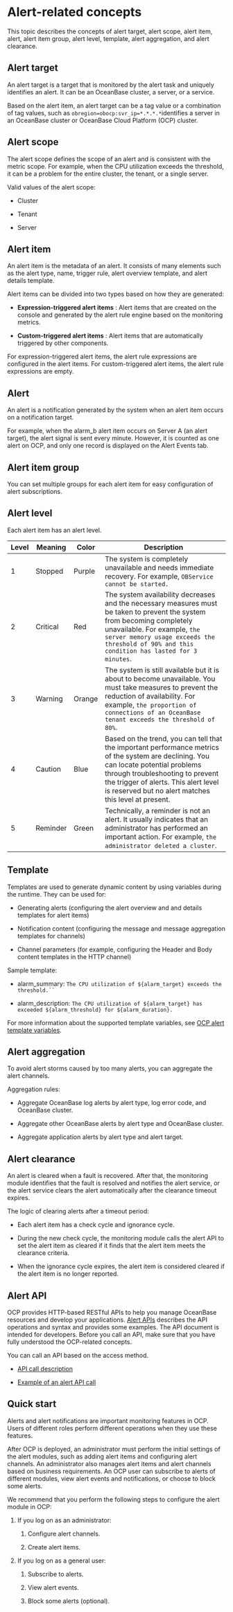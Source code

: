 Alert-related concepts
===========================================

This topic describes the concepts of alert target, alert scope, alert item, alert, alert item group, alert level, template, alert aggregation, and alert clearance.

Alert target
---------------------------------

An alert target is a target that is monitored by the alert task and uniquely identifies an alert. It can be an OceanBase cluster, a server, or a service.

Based on the alert item, an alert target can be a tag value or a combination of tag values, such as `obregion=obocp:svr_ip=*.*.*.*`identifies a server in an OceanBase cluster or OceanBase Cloud Platform (OCP) cluster.

Alert scope
--------------------------------

The alert scope defines the scope of an alert and is consistent with the metric scope. For example, when the CPU utilization exceeds the threshold, it can be a problem for the entire cluster, the tenant, or a single server.

Valid values of the alert scope:

* Cluster

* Tenant

* Server

Alert item
-------------------------------

An alert item is the metadata of an alert. It consists of many elements such as the alert type, name, trigger rule, alert overview template, and alert details template.

Alert items can be divided into two types based on how they are generated:

* **Expression-triggered alert items** : Alert items that are created on the console and generated by the alert rule engine based on the monitoring metrics.

* **Custom-triggered alert items** : Alert items that are automatically triggered by other components.

For expression-triggered alert items, the alert rule expressions are configured in the alert items. For custom-triggered alert items, the alert rule expressions are empty.

Alert
--------------------------

An alert is a notification generated by the system when an alert item occurs on a notification target.

For example, when the alarm_b alert item occurs on Server A (an alert target), the alert signal is sent every minute. However, it is counted as one alert on OCP, and only one record is displayed on the Alert Events tab.

Alert item group
-------------------------------------

You can set multiple groups for each alert item for easy configuration of alert subscriptions.

Alert level
--------------------------------

Each alert item has an alert level.

| **Level** | **Meaning** | **Color** |                                                                                                                              **Description**                                                                                                                              |
|-----------|-------------|-----------|---------------------------------------------------------------------------------------------------------------------------------------------------------------------------------------------------------------------------------------------------------------------------|
| 1         | Stopped     | Purple    | The system is completely unavailable and needs immediate recovery. For example,  `OBService cannot be started.`                                                                                                                                           |
| 2         | Critical    | Red       | The system availability decreases and the necessary measures must be taken to prevent the system from becoming completely unavailable. For example,  `the server memory usage exceeds the threshold of 90% and this condition has lasted for 3 minutes`.  |
| 3         | Warning     | Orange    | The system is still available but it is about to become unavailable. You must take measures to prevent the reduction of availability. For example,  `the proportion of connections of an OceanBase tenant exceeds the threshold of 80%`.                  |
| 4         | Caution     | Blue      | Based on the trend, you can tell that the important performance metrics of the system are declining. You can locate potential problems through troubleshooting to prevent the trigger of alerts. This alert level is reserved but no alert matches this level at present. |
| 5         | Reminder    | Green     | Technically, a reminder is not an alert. It usually indicates that an administrator has performed an important action. For example,  `the administrator deleted a cluster`.                                                                               |

Template
-----------------------------

Templates are used to generate dynamic content by using variables during the runtime. They can be used for:

* Generating alerts (configuring the alert overview and and details templates for alert items)

* Notification content (configuring the message and message aggregation templates for channels)

* Channel parameters (for example, configuring the Header and Body content templates in the HTTP channel)

Sample template:

* alarm_summary: `The CPU utilization of ${alarm_target} exceeds the threshold.`` `

* alarm_description: `The CPU utilization of ${alarm_target} has exceeded ${alarm_threshold} for ${alarm_duration}.`

For more information about the supported template variables, see [OCP alert template variables](../1300.appendix-2/500.ocp-alert-template-variables.md).

Alert aggregation
--------------------------------------

To avoid alert storms caused by too many alerts, you can aggregate the alert channels.

Aggregation rules:

* Aggregate OceanBase log alerts by alert type, log error code, and OceanBase cluster.

* Aggregate other OceanBase alerts by alert type and OceanBase cluster.

* Aggregate application alerts by alert type and alert target.

Alert clearance
------------------------------------

An alert is cleared when a fault is recovered. After that, the monitoring module identifies that the fault is resolved and notifies the alert service, or the alert service clears the alert automatically after the clearance timeout expires.

The logic of clearing alerts after a timeout period:

* Each alert item has a check cycle and ignorance cycle.

* During the new check cycle, the monitoring module calls the alert API to set the alert item as cleared if it finds that the alert item meets the clearance criteria.

* When the ignorance cycle expires, the alert item is considered cleared if the alert item is no longer reported.

Alert API
------------------------------

OCP provides HTTP-based RESTful APIs to help you manage OceanBase resources and develop your applications. [Alert APIs](../../600.api-reference/900.alert/100.alert-events/100.query-the-alert-event-list.md) describes the API operations and syntax and provides some examples. The API document is intended for developers. Before you call an API, make sure that you have fully understood the OCP-related concepts.

You can call an API based on the access method.

* [API call description](../../600.api-reference/200.api-call-description.md)

* [Example of an alert API call](../1300.appendix-2/600.sample-call.md)

Quick start
--------------------------------

Alerts and alert notifications are important monitoring features in OCP. Users of different roles perform different operations when they use these features.

After OCP is deployed, an administrator must perform the initial settings of the alert modules, such as adding alert items and configuring alert channels. An administrator also manages alert items and alert channels based on business requirements. An OCP user can subscribe to alerts of different modules, view alert events and notifications, or choose to block some alerts.

We recommend that you perform the following steps to configure the alert module in OCP:

1. If you log on as an administrator:

   1. Configure alert channels.

   2. Create alert items.

<!-- -->

2. If you log on as a general user:

   1. Subscribe to alerts.

   2. View alert events.

   3. Block some alerts (optional).
